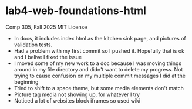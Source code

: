 # lab4-web-foundations-html
Comp 305, Fall 2025
MIT License 
- In docs, it includes index.html as the kitchen sink page, and pictures of validation tests.
- Had a problem with my first commit so I pushed it. Hopefully that is ok and I belive I fixed the issue 
- I moved some of my new work to a doc because I was moving things around in my file directory and didn't want to delete my progress. Not trying to cause confusion on my multiple commit messages I did at the beginning
- Tried to shift to a space theme, but some media elements don't match
- Picture tag media not showing up, for whatever I try 
- Noticed a lot of websites block iframes so used wiki
